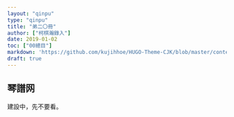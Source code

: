 ```yaml
---
layout: "qinpu"
type: "qinpu"
title: "弟二〇冊"
author: ["柯棋瀚錄入"]
date: 2019-01-02
toc: ["00總目"]
markdown: 'https://github.com/kujihhoe/HUGO-Theme-CJK/blob/master/content/qinpu/00table/20.md'
draft: true
---
```


## 琴譜网

建設中，先不要看。
